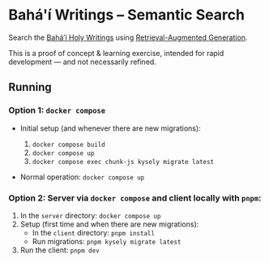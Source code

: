 # Bahá'í Writings – Semantic Search
Search the [Bahá’í Holy Writings](https://www.bahai.org/library/authoritative-texts/) using [Retrieval-Augmented Generation](https://en.wikipedia.org/wiki/Retrieval-augmented_generation).

This is a proof of concept & learning exercise, intended for rapid development — and not necessarily refined.

## Running

### Option 1: `docker compose`

* Initial setup (and whenever there are new migrations):

   1. `docker compose build`
   2. `docker compose up`
   3. `docker compose exec chunk-js kysely migrate latest`

* Normal operation: `docker compose up`
 
### Option 2: Server via `docker compose` and client locally with `pnpm`:

1. In the `server` directory: `docker compose up`
2. Setup (first time and when there are new migrations):
   * In the `client` directory: `pnpm install`
   * Run migrations: `pnpm kysely migrate latest`
3. Run the client: `pnpm dev`
